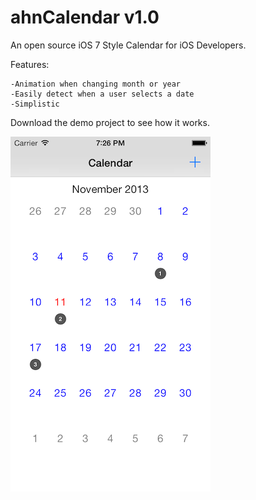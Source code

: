 ahnCalendar v1.0
===========

An open source iOS 7 Style Calendar for iOS Developers.

Features:	

	-Animation when changing month or year
	-Easily detect when a user selects a date
	-Simplistic

Download the demo project to see how it works. 

![Alt text](/Screenshot.png "Screenshot of Calendar")

